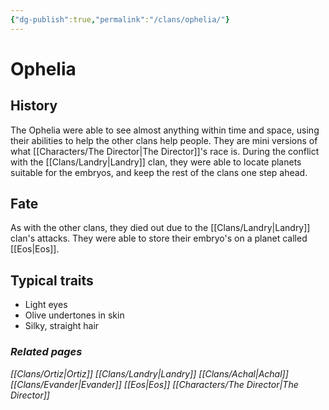 ```yaml
---
{"dg-publish":true,"permalink":"/clans/ophelia/"}
---
```


# Ophelia
## History
The Ophelia were able to see almost anything within time and space, using their abilities to help the other clans help people. They are mini versions of what [[Characters/The Director\|The Director]]'s race is. During the conflict with the [[Clans/Landry\|Landry]] clan, they were able to locate planets suitable for the embryos, and keep the rest of the clans one step ahead. 
## Fate
As with the other clans, they died out due to the [[Clans/Landry\|Landry]] clan's attacks. They were able to store their embryo's on a planet called [[Eos\|Eos]].
## Typical traits
- Light eyes
- Olive undertones in skin
- Silky, straight hair
### *Related pages*
*[[Clans/Ortiz\|Ortiz]]*
*[[Clans/Landry\|Landry]]*
*[[Clans/Achal\|Achal]]*
*[[Clans/Evander\|Evander]]*
*[[Eos\|Eos]]*
*[[Characters/The Director\|The Director]]*